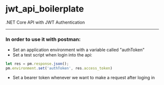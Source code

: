 # jwt_api_boilerplate
.NET Core API with JWT Authentication

------------------------------------------------------------------------------------
### In order to use it with postman:
- Set an application environment with a variable called "authToken"
- Set a test script when login into the api:
```js
let res = pm.response.json();
pm.environment.set('authToken', res.access_token)
```
- Set a bearer token whenever we want to make a request after loging in
